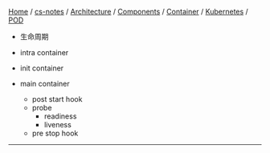 [Home](https://mengxianbin.github.io) /
[cs-notes](https://mengxianbin.github.io/cs-notes/site) /
[Architecture](https://mengxianbin.github.io/cs-notes/site/Architecture) /
[Components](https://mengxianbin.github.io/cs-notes/site/Architecture/Components) /
[Container](https://mengxianbin.github.io/cs-notes/site/Architecture/Components/Container) /
[Kubernetes](https://mengxianbin.github.io/cs-notes/site/Architecture/Components/Container/Kubernetes) /
[POD](https://mengxianbin.github.io/cs-notes/site/Architecture/Components/Container/Kubernetes/POD)

* 生命周期

* intra container

* init container
* main container
    * post start hook
    * probe
        * readiness
        * liveness
    * pre stop hook

---
